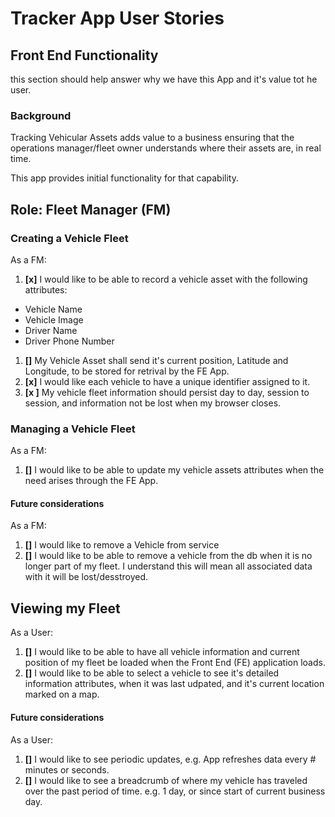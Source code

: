 # Tracker App User Stories

## Front End Functionality
this section should help answer why we have this App and it's value tot he user.

### Background
Tracking Vehicular Assets adds value to a business ensuring that the operations manager/fleet owner understands where their assets are, in real time.

This app provides initial functionality for that capability.

## Role: Fleet Manager (FM)

### Creating a Vehicle Fleet
As a FM:
1. __[x]__ I would like to be able to record a vehicle asset with the following attributes:
* Vehicle Name
* Vehicle Image
* Driver Name
* Driver Phone Number
1. __[]__ My Vehicle Asset shall send it's current position, Latitude and Longitude, to be stored for retrival by the FE App.
1. __[x]__ I would like each vehicle to have a unique identifier assigned to it.
1. __[x ]__ My vehicle fleet information should persist day to day, session to session, and information not be lost when my browser closes.


### Managing a Vehicle Fleet
As a FM:
1. __[]__ I would like to be able to update my vehicle assets attributes when the need arises through the FE App.

#### Future considerations
As a FM:
1. __[]__ I would like to remove a Vehicle from service
1. __[]__ I would like to be able to remove a vehicle from the db when it is no longer part of my fleet.  I understand this will mean all associated data with it will be lost/desstroyed.

## Viewing my Fleet
As a User:
1. __[]__ I would like to be able to have all vehicle information and current position of my fleet be loaded when the Front End (FE) application loads.
1. __[]__ I would like to be able to select a vehicle to see it's detailed information attributes, when it was last udpated, and it's current location marked on a map.

#### Future considerations
As a User:
1. __[]__ I would like to see periodic updates, e.g. App refreshes data every # minutes or seconds.
1. __[]__ I would like to see a breadcrumb of where my vehicle has traveled over the past period of time. e.g. 1 day, or since start of current business day.






